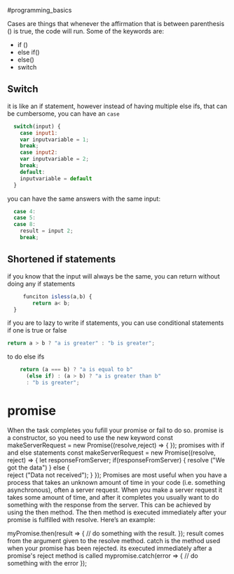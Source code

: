 #programming_basics 

Cases are things that whenever the affirmation that is between parenthesis () is true, the code will run. Some of the keywords are:
- if ()
- else if()
- else()
- switch
## Switch
it is like an if statement, however instead of having multiple else ifs, that can be cumbersome, you can have an `case`
```js
  switch(input) {
    case input1:
    var inputvariable = 1;
    break;
    case input2:
    var inputvariable = 2;
    break;
    default:
    inputvariable = default
  }
```
  you can have the same answers with the same input:
  ```js
    case 4:
    case 5:
    case 8:
      result = input 2;
      break;
```

## Shortened if statements

if you know that the input will always be the same, you can return without doing any if statements
```js
     funciton isless(a,b) {
        return a< b;
  }
```
  if you are to lazy to write if statements, you can use conditional statements if one is true or false
```js
return a > b ? "a is greater" : "b is greater";
```
to do else ifs 
```js
    return (a === b) ? "a is equal to b"
      (else if) : (a > b) ? "a is greater than b"
      : "b is greater";
```
# promise
  When the task completes you fufill your promise or fail to do so. promise is a constructor, so you need to use the new keyword
    const makeServerRequest = new Promise((resolve,reject) => {
    });
  promises with if and else statements 
    const makeServerRequest = new Promise((resolve, reject) => {
    let responseFromServer;
    if(responseFromServer) {
      resolve ("We got the data")
    } else {  
       reject ("Data not received");
       }
   });
  Promises are most useful when you have a process that takes an unknown amount of time in your code
  (i.e. something asynchronous), often a server request. When you make a server request it takes some
  amount of time, and after it completes you usually want to do something with the response from the server.
  This can be achieved by using the then method. The then method is executed immediately after your promise is
  fulfilled with resolve. Here’s an example:

  myPromise.then(result => {
    // do something with the result.
  });
  result comes from the argument given to the resolve method.
  catch is the method used when your promise has been rejected. its executed immediately after a promise's reject method is called
  mypromise.catch(error => {
    // do something with the error
  });









  